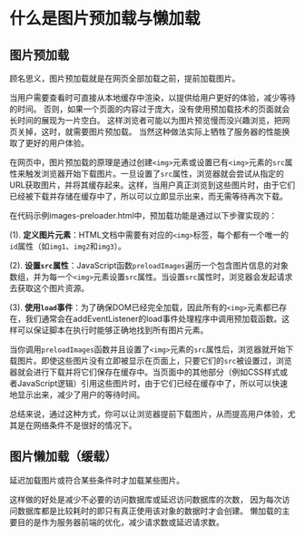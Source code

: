 # 什么是图片预加载与懒加载
## 图片预加载
顾名思义，图片预加载就是在网页全部加载之前，提前加载图片。

当用户需要查看时可直接从本地缓存中渲染，以提供给用户更好的体验，减少等待的时间。
否则，如果一个页面的内容过于庞大，没有使用预加载技术的页面就会长时间的展现为一片空白。
这样浏览者可能以为图片预览慢而没兴趣浏览，把网页关掉，这时，就需要图片预加载。
当然这种做法实际上牺牲了服务器的性能换取了更好的用户体验。

在网页中，图片预加载的原理是通过创建`<img>`元素或设置已有`<img>`元素的`src`属性来触发浏览器开始下载图片。一旦设置了`src`属性，浏览器就会尝试从指定的URL获取图片，并将其缓存起来。这样，当用户真正浏览到这些图片时，由于它们已经被下载并存储在缓存中了，所以可以立即显示出来，而无需等待再次下载。

在代码示例images-preloader.html中，预加载功能是通过以下步骤实现的：

(1). **定义图片元素**：HTML文档中需要有对应的`<img>`标签，每个都有一个唯一的`id`属性（如`img1`、`img2`和`img3`）。

(2). **设置`src`属性**：JavaScript函数`preloadImages`遍历一个包含图片信息的对象数组，并为每一个`<img>`元素设置`src`属性。当设置`src`属性时，浏览器会发起请求去获取这个图片资源。

(3). **使用`load`事件**：为了确保DOM已经完全加载，因此所有的`<img>`元素都已存在，我们通常会在addEventListener的load事件处理程序中调用预加载函数。这样可以保证脚本在执行时能够正确地找到所有图片元素。

当你调用`preloadImages`函数并且设置了`<img>`元素的`src`属性后，浏览器就开始下载图片。即使这些图片没有立即被显示在页面上，只要它们的`src`被设置过，浏览器就会进行下载并将它们保存在缓存中。当页面中的其他部分（例如CSS样式或者JavaScript逻辑）引用这些图片时，由于它们已经在缓存中了，所以可以快速地显示出来，减少了用户的等待时间。

总结来说，通过这种方式，你可以让浏览器提前下载图片，从而提高用户体验，尤其是在网络条件不是很好的情况下。


## 图片懒加载（缓载）
延迟加载图片或符合某些条件时才加载某些图片。

这样做的好处是减少不必要的访问数据库或延迟访问数据库的次数，
因为每次访问数据库都是比较耗时的即只有真正使用该对象的数据时才会创建。
懒加载的主要目的是作为服务器前端的优化，减少请求数或延迟请求数。